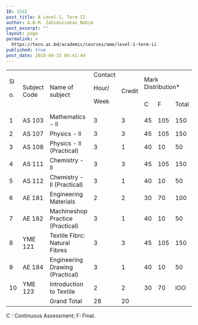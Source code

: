 ```yaml
---
ID: 1542
post_title: A Level-1, Term-II
author: A.B.M. Zahiduzzahan Nahim
post_excerpt: ""
layout: page
permalink: >
  https://tecn.ac.bd/academic/courses/ame/level-1-term-ii
published: true
post_date: 2018-04-15 04:41:44
---
```

<table width="635">
<tbody>
<tr>
<td rowspan="2" width="33">Sl

o.</td>
<td rowspan="2" width="87">Subject Code</td>
<td rowspan="2" width="229">Name of subject</td>
<td rowspan="2" width="57">Contact

Hour/

Week</td>
<td rowspan="2" width="57">Credit</td>
<td colspan="3" width="171">Mark Distribution*</td>
</tr>
<tr>
<td width="57">C</td>
<td width="56">F</td>
<td width="57">Total</td>
</tr>
<tr>
<td width="33">1</td>
<td width="87">AS 103</td>
<td width="229">Mathematics - Il</td>
<td width="57">3</td>
<td width="57">3</td>
<td width="57">45</td>
<td width="56">105</td>
<td width="57">150</td>
</tr>
<tr>
<td width="33">2</td>
<td width="87">AS 107</td>
<td width="229">Physics - Il</td>
<td width="57">3</td>
<td width="57">3</td>
<td width="57">45</td>
<td width="56">105</td>
<td width="57">150</td>
</tr>
<tr>
<td width="33">3</td>
<td width="87">AS 108</td>
<td width="229">Physics - Il (Practical)</td>
<td width="57">3</td>
<td width="57">1</td>
<td width="57">40</td>
<td width="56">10</td>
<td width="57">50</td>
</tr>
<tr>
<td width="33">4</td>
<td width="87">AS 111</td>
<td width="229">Chemistry - Il</td>
<td width="57">3</td>
<td width="57">3</td>
<td width="57">45</td>
<td width="56">105</td>
<td width="57">150</td>
</tr>
<tr>
<td width="33">5</td>
<td width="87">AS 112</td>
<td width="229">Chemistry - Il (Practical)</td>
<td width="57">3</td>
<td width="57">1</td>
<td width="57">40</td>
<td width="56">10</td>
<td width="57">50</td>
</tr>
<tr>
<td width="33">6</td>
<td width="87">AE 181</td>
<td width="229">Engineering Materials</td>
<td width="57">2</td>
<td width="57">2</td>
<td width="57">30</td>
<td width="56">70</td>
<td width="57">100</td>
</tr>
<tr>
<td width="33">7</td>
<td width="87">AE 182</td>
<td width="229">Machineshop Practice (Practical)</td>
<td width="57">3</td>
<td width="57">1</td>
<td width="57">40</td>
<td width="56">10</td>
<td width="57">50</td>
</tr>
<tr>
<td width="33">8</td>
<td width="87">YME 121</td>
<td width="229">Textile Fibrc: Natural Fibres</td>
<td width="57">3</td>
<td width="57">3</td>
<td width="57">45</td>
<td width="56">105</td>
<td width="57">150</td>
</tr>
<tr>
<td width="33">9</td>
<td width="87">AE 184</td>
<td width="229">Engineering Drawing (Practical)</td>
<td width="57">3</td>
<td width="57">1</td>
<td width="57">40</td>
<td width="56">10</td>
<td width="57">50</td>
</tr>
<tr>
<td width="33">10</td>
<td width="87">YME 123</td>
<td width="229">Introduction to Textile</td>
<td width="57">2</td>
<td width="57">2</td>
<td width="57">30</td>
<td width="56">70</td>
<td width="57">IOO</td>
</tr>
<tr>
<td width="33"></td>
<td width="87"></td>
<td width="229">Grand Total</td>
<td width="57">28</td>
<td width="57">20</td>
<td width="57"></td>
<td width="56"></td>
<td width="57"></td>
</tr>
</tbody>
</table>
C : Continuous Assessment; F: Final.